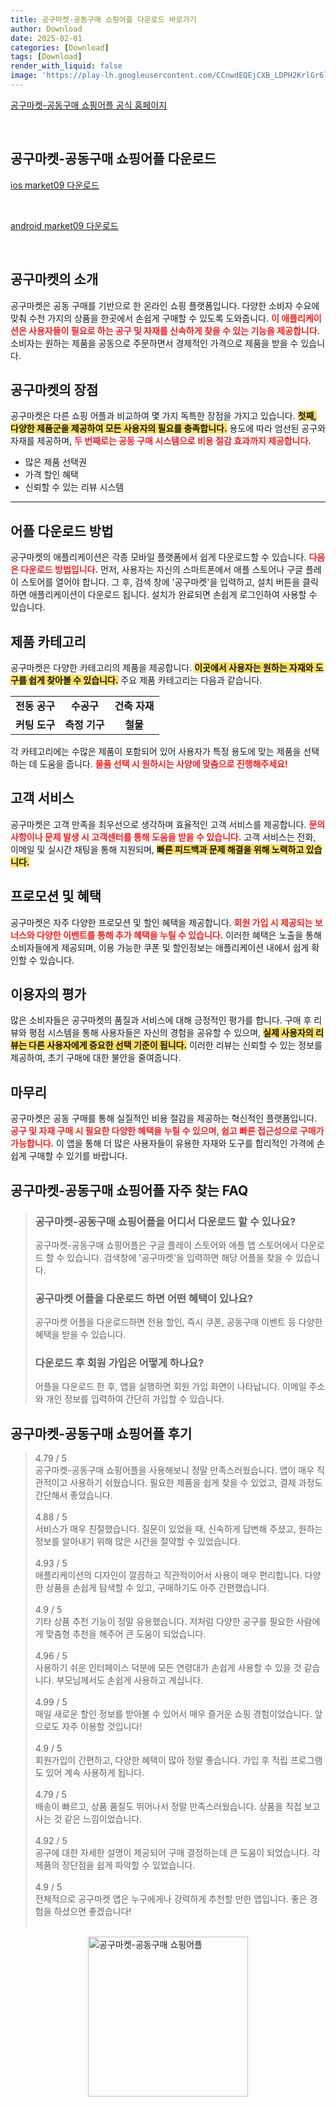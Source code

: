 ```yaml
---
title: 공구마켓-공동구매 쇼핑어플 다운로드 바로가기
author: Download
date: 2025-02-01
categories: [Download]
tags: [Download]
render_with_liquid: false
image: 'https://play-lh.googleusercontent.com/CCnwdEQEjCXB_LDPH2KrlGr6lI8L5cKp6sDxWs3gRwdE9USmuKhsKh28-WZUBU7K7Tn7=s256-rw'
---
```

<p><a class='click-button' title='공구마켓-공동구매 쇼핑어플' href='https://www.market09.kr/' rel='nofollow'>공구마켓-공동구매 쇼핑어플 공식 홈페이지</a></p><br>
<h2 id='공구마켓-공동구매 쇼핑어플_다운로드'>공구마켓-공동구매 쇼핑어플 다운로드</h2>
<p><a class="click-button ios" title="market09 다운로드" href="https://apps.apple.com/kr/app/%EA%B3%B5%EA%B5%AC%EB%A7%88%EC%BC%93/id1319138671" rel="nofollow">ios market09 다운로드</a></p><br>
<p><a class="click-button android" title="market09 다운로드" href="https://play.google.comhttps://play.google.com/store/apps/details?id=com.jasonmg.market09" rel="nofollow">android market09 다운로드</a></p><br>


<h2 id='공구마켓의 소개'>공구마켓의 소개</h2>

<p>공구마켓은 공동 구매를 기반으로 한 온라인 쇼핑 플랫폼입니다. 다양한 소비자 수요에 맞춰 수천 가지의 상품을 한곳에서 손쉽게 구매할 수 있도록 도와줍니다. <b><span style="color: #ee2323;">이 애플리케이션은 사용자들이 필요로 하는 공구 및 자재를 신속하게 찾을 수 있는 기능을 제공합니다.</span></b> 소비자는 원하는 제품을 공동으로 주문하면서 경제적인 가격으로 제품을 받을 수 있습니다. </p>

<h2 id='공구마켓의 장점'>공구마켓의 장점</h2>

<p>공구마켓은 다른 쇼핑 어플과 비교하여 몇 가지 독특한 장점을 가지고 있습니다. <b><span style="background-color: #ffe066;">첫째, 다양한 제품군을 제공하여 모든 사용자의 필요를 충족합니다.</span></b> 용도에 따라 엄선된 공구와 자재를 제공하며, <b><span style="color: #ee2323;">두 번째로는 공동 구매 시스템으로 비용 절감 효과까지 제공합니다.</span></b> </p>

<ul>
    <li>많은 제품 선택권</li>
    <li>가격 할인 혜택</li>
    <li>신뢰할 수 있는 리뷰 시스템</li>
</ul>

<hr />

<h2 id='어플 다운로드 방법'>어플 다운로드 방법</h2>

<p>공구마켓의 애플리케이션은 각종 모바일 플랫폼에서 쉽게 다운로드할 수 있습니다. <b><span style="color: #ee2323;">다음은 다운로드 방법입니다.</span></b> 먼저, 사용자는 자신의 스마트폰에서 애플 스토어나 구글 플레이 스토어를 열어야 합니다. 그 후, 검색 창에 '공구마켓'을 입력하고, 설치 버튼을 클릭하면 애플리케이션이 다운로드 됩니다. 설치가 완료되면 손쉽게 로그인하여 사용할 수 있습니다.</p>

<h2 id='제품 카테고리'>제품 카테고리</h2>

<p>공구마켓은 다양한 카테고리의 제품을 제공합니다. <b><span style="background-color: #ffe066;">이곳에서 사용자는 원하는 자재와 도구를 쉽게 찾아볼 수 있습니다.</span></b> 주요 제품 카테고리는 다음과 같습니다.</p>

<table>
    <tr>
        <td style="text-align: center; height: 17px;"><b>전동 공구</b></td>
        <td style="text-align: center; height: 17px;"><b>수공구</b></td>
        <td style="text-align: center; height: 17px;"><b>건축 자재</b></td>
    </tr>
    <tr>
        <td style="text-align: center; height: 17px;"><b>커팅 도구</b></td>
        <td style="text-align: center; height: 17px;"><b>측정 기구</b></td>
        <td style="text-align: center; height: 17px;"><b>철물</b></td>
    </tr>
</table>

<p>각 카테고리에는 수많은 제품이 포함되어 있어 사용자가 특정 용도에 맞는 제품을 선택하는 데 도움을 줍니다. <b><span style="color: #ee2323;">물품 선택 시 원하시는 사양에 맞춤으로 진행해주세요!</span></b></p>

<h2 id='고객 서비스'>고객 서비스</h2>

<p>공구마켓은 고객 만족을 최우선으로 생각하며 효율적인 고객 서비스를 제공합니다. <b><span style="color: #ee2323;">문의 사항이나 문제 발생 시 고객센터를 통해 도움을 받을 수 있습니다.</span></b> 고객 서비스는 전화, 이메일 및 실시간 채팅을 통해 지원되며, <b><span style="background-color: #ffe066;">빠른 피드백과 문제 해결을 위해 노력하고 있습니다.</span></b></p>

<h2 id='프로모션 및 혜택'>프로모션 및 혜택</h2>

<p>공구마켓은 자주 다양한 프로모션 및 할인 혜택을 제공합니다. <b><span style="color: #ee2323;">회원 가입 시 제공되는 보너스와 다양한 이벤트를 통해 추가 혜택을 누릴 수 있습니다.</span></b> 이러한 혜택은 노출을 통해 소비자들에게 제공되며, 이용 가능한 쿠폰 및 할인정보는 애플리케이션 내에서 쉽게 확인할 수 있습니다.</p>

<h2 id='이용자의 평가'>이용자의 평가</h2>

<p>많은 소비자들은 공구마켓의 품질과 서비스에 대해 긍정적인 평가를 합니다. 구매 후 리뷰와 평점 시스템을 통해 사용자들은 자신의 경험을 공유할 수 있으며, <b><span style="background-color: #ffe066;">실제 사용자의 리뷰는 다른 사용자에게 중요한 선택 기준이 됩니다.</span></b> 이러한 리뷰는 신뢰할 수 있는 정보를 제공하여, 초기 구매에 대한 불안을 줄여줍니다.</p>

<h2 id='마무리'>마무리</h2>

<p>공구마켓은 공동 구매를 통해 실질적인 비용 절감을 제공하는 혁신적인 플랫폼입니다. <b><span style="color: #ee2323;">공구 및 자재 구매 시 필요한 다양한 혜택을 누릴 수 있으며, 쉽고 빠른 접근성으로 구매가 가능합니다.</span></b> 이 앱을 통해 더 많은 사용자들이 유용한 자재와 도구를 합리적인 가격에 손쉽게 구매할 수 있기를 바랍니다.</p>


<h2 id='공구마켓-공동구매 쇼핑어플_자주_찾는_FAQ'>공구마켓-공동구매 쇼핑어플 자주 찾는 FAQ</h2>
<div itemscope="" itemtype="https://schema.org/FAQPage"> 
<blockquote> 
<div itemscope="" itemprop="mainEntity" itemtype="https://schema.org/Question"> 
<h3 itemprop="name">공구마켓-공동구매 쇼핑어플을 어디서 다운로드 할 수 있나요?</h3> 
<div itemscope="" itemprop="acceptedAnswer" itemtype="https://schema.org/Answer"> 
<span itemprop="text"> 
<p>공구마켓-공동구매 쇼핑어플은 구글 플레이 스토어와 애플 앱 스토어에서 다운로드 할 수 있습니다. 검색창에 '공구마켓'을 입력하면 해당 어플을 찾을 수 있습니다.</p> 
</span> 
</div> 
</div> 
<div itemscope="" itemprop="mainEntity" itemtype="https://schema.org/Question"> 
<h3 itemprop="name">공구마켓 어플을 다운로드 하면 어떤 혜택이 있나요?</h3> 
<div itemscope="" itemprop="acceptedAnswer" itemtype="https://schema.org/Answer"> 
<span itemprop="text"> 
<p>공구마켓 어플을 다운로드하면 전용 할인, 즉시 쿠폰, 공동구매 이벤트 등 다양한 혜택을 받을 수 있습니다.</p> 
</span> 
</div> 
</div> 
<div itemscope="" itemprop="mainEntity" itemtype="https://schema.org/Question"> 
<h3 itemprop="name">다운로드 후 회원 가입은 어떻게 하나요?</h3> 
<div itemscope="" itemprop="acceptedAnswer" itemtype="https://schema.org/Answer"> 
<span itemprop="text"> 
<p>어플을 다운로드 한 후, 앱을 실행하면 회원 가입 화면이 나타납니다. 이메일 주소와 개인 정보를 입력하여 간단히 가입할 수 있습니다.</p> 
</span> 
</div> 
</div> 
</blockquote> 
</div>
<h2 id='공구마켓-공동구매 쇼핑어플_후기'>공구마켓-공동구매 쇼핑어플 후기</h2>
<div itemscope itemtype="https://schema.org/Product">
  <blockquote>
  <div itemprop="review" itemscope itemtype="https://schema.org/Review">
      <div itemprop="reviewRating" itemscope itemtype="https://schema.org/Rating"> <span itemprop="ratingValue">4.79</span> / <span itemprop="bestRating">5</span> </div>
      <span itemprop="reviewBody">공구마켓-공동구매 쇼핑어플을 사용해보니 정말 만족스러웠습니다. 앱이 매우 직관적이고 사용하기 쉬웠습니다. 필요한 제품을 쉽게 찾을 수 있었고, 결제 과정도 간단해서 좋았습니다.</span>
  </div>
  <br>
  <div itemprop="review" itemscope itemtype="https://schema.org/Review">
      <div itemprop="reviewRating" itemscope itemtype="https://schema.org/Rating"> <span itemprop="ratingValue">4.88</span> / <span itemprop="bestRating">5</span> </div>
      <span itemprop="reviewBody">서비스가 매우 친절했습니다. 질문이 있었을 때, 신속하게 답변해 주셨고, 원하는 정보를 알아내기 위해 많은 시간을 절약할 수 있었습니다.</span>
  </div>
  <br>
  <div itemprop="review" itemscope itemtype="https://schema.org/Review">
      <div itemprop="reviewRating" itemscope itemtype="https://schema.org/Rating"> <span itemprop="ratingValue">4.93</span> / <span itemprop="bestRating">5</span> </div>
      <span itemprop="reviewBody">애플리케이션의 디자인이 깔끔하고 직관적이어서 사용이 매우 편리합니다. 다양한 상품을 손쉽게 탐색할 수 있고, 구매하기도 아주 간편했습니다.</span>
  </div>
  <br>
  <div itemprop="review" itemscope itemtype="https://schema.org/Review">
      <div itemprop="reviewRating" itemscope itemtype="https://schema.org/Rating"> <span itemprop="ratingValue">4.9</span> / <span itemprop="bestRating">5</span> </div>
      <span itemprop="reviewBody">기타 상품 추천 기능이 정말 유용했습니다. 저처럼 다양한 공구를 필요한 사람에게 맞춤형 추천을 해주어 큰 도움이 되었습니다.</span>
  </div>
  <br>
  <div itemprop="review" itemscope itemtype="https://schema.org/Review">
      <div itemprop="reviewRating" itemscope itemtype="https://schema.org/Rating"> <span itemprop="ratingValue">4.96</span> / <span itemprop="bestRating">5</span> </div>
      <span itemprop="reviewBody">사용하기 쉬운 인터페이스 덕분에 모든 연령대가 손쉽게 사용할 수 있을 것 같습니다. 부모님께서도 손쉽게 사용하고 계십니다.</span>
  </div>
  <br>
  <div itemprop="review" itemscope itemtype="https://schema.org/Review">
      <div itemprop="reviewRating" itemscope itemtype="https://schema.org/Rating"> <span itemprop="ratingValue">4.99</span> / <span itemprop="bestRating">5</span> </div>
      <span itemprop="reviewBody">매일 새로운 할인 정보를 받아볼 수 있어서 매우 즐거운 쇼핑 경험이었습니다. 앞으로도 자주 이용할 것입니다!</span>
  </div>
  <br>
  <div itemprop="review" itemscope itemtype="https://schema.org/Review">
      <div itemprop="reviewRating" itemscope itemtype="https://schema.org/Rating"> <span itemprop="ratingValue">4.9</span> / <span itemprop="bestRating">5</span> </div>
      <span itemprop="reviewBody">회원가입이 간편하고, 다양한 혜택이 많아 정말 좋습니다. 가입 후 적립 프로그램도 있어 계속 사용하게 됩니다.</span>
  </div>
  <br>
  <div itemprop="review" itemscope itemtype="https://schema.org/Review">
      <div itemprop="reviewRating" itemscope itemtype="https://schema.org/Rating"> <span itemprop="ratingValue">4.79</span> / <span itemprop="bestRating">5</span> </div>
      <span itemprop="reviewBody">배송이 빠르고, 상품 품질도 뛰어나서 정말 만족스러웠습니다. 상품을 직접 보고 사는 것 같은 느낌이었습니다.</span>
  </div>
  <br>
  <div itemprop="review" itemscope itemtype="https://schema.org/Review">
      <div itemprop="reviewRating" itemscope itemtype="https://schema.org/Rating"> <span itemprop="ratingValue">4.92</span> / <span itemprop="bestRating">5</span> </div>
      <span itemprop="reviewBody">공구에 대한 자세한 설명이 제공되어 구매 결정하는데 큰 도움이 되었습니다. 각 제품의 장단점을 쉽게 파악할 수 있었습니다.</span>
  </div>
  <br>
  <div itemprop="review" itemscope itemtype="https://schema.org/Review">
      <div itemprop="reviewRating" itemscope itemtype="https://schema.org/Rating"> <span itemprop="ratingValue">4.9</span> / <span itemprop="bestRating">5</span> </div>
      <span itemprop="reviewBody">전체적으로 공구마켓 앱은 누구에게나 강력하게 추천할 만한 앱입니다. 좋은 경험을 하셨으면 좋겠습니다!</span>
  </div>
  <br>
  </blockquote>
</div>
<figure class="image" style="display: flex; justify-content: center; align-items: center; margin: 0;"><img src="https://play-lh.googleusercontent.com/CCnwdEQEjCXB_LDPH2KrlGr6lI8L5cKp6sDxWs3gRwdE9USmuKhsKh28-WZUBU7K7Tn7=s256-rw" alt="공구마켓-공동구매 쇼핑어플" width="256" height="256" style="max-width: 100%; height: auto;"></figure>